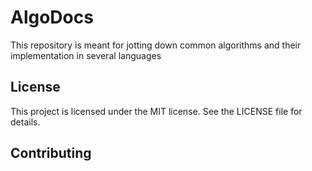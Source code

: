 # AlgoDocs
This repository is meant for jotting down common algorithms and their implementation in several languages

## License

This project is licensed under the MIT license. See the LICENSE file for details.

## Contributing
